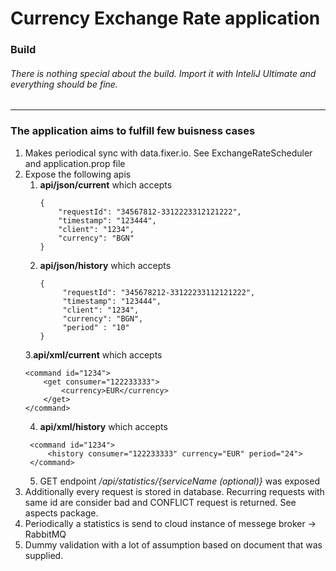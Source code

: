 # Currency Exchange Rate application

### Build
###### There is nothing special about the build. Import it with InteliJ Ultimate and everything should be fine.

---

### The application aims to fulfill few buisness cases
1. Makes periodical sync with data.fixer.io. See ExchangeRateScheduler 
and application.prop file
2. Expose the following apis
    1. **api/json/current** which accepts
        ```
        {
            "requestId": "34567812-3312223312121222",
            "timestamp": "123444",
            "client": "1234",
            "currency": "BGN"
        }
        ```
    2. **api/json/history** which accepts
       ```
       {
           	"requestId": "345678212-33122233112121222",
           	"timestamp": "123444",
           	"client": "1234",
           	"currency": "BGN",
           	"period" : "10"
       }
       ```
    3.**api/xml/current** which accepts
    ``` 
    <command id="1234">
    	<get consumer="122233333">
    		<currency>EUR</currency>
    	</get>
    </command>
    ```
   4. **api/xml/history** which accepts
   ```
    <command id="1234">
        <history consumer="122233333" currency="EUR" period="24">
    </command>
    ```
   5. GET endpoint  */api/statistics/{serviceName (optional)}* was exposed
  3. Additionally every request is stored in database. 
  Recurring requests with same id are consider bad and CONFLICT request is returned.
  See aspects package.
  4. Periodically a statistics is send to cloud instance of messege broker -> RabbitMQ
  5. Dummy validation with a lot of assumption based on document that was supplied.